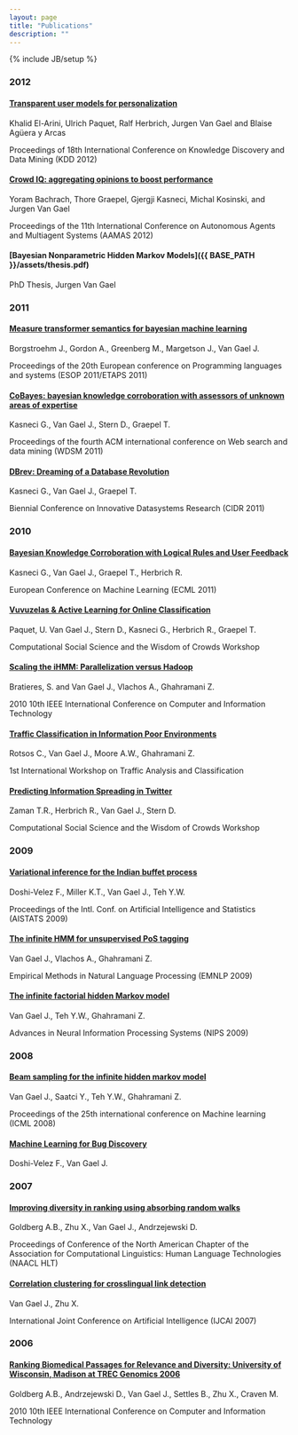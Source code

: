 ```yaml
---
layout: page
title: "Publications"
description: ""
---
```

{% include JB/setup %}


### 2012

#### [Transparent user models for personalization](http://www.cs.cmu.edu/~kbe/kdd12-badges.pdf)
Khalid El-Arini, Ulrich Paquet, Ralf Herbrich, Jurgen Van Gael and Blaise Agüera y Arcas

Proceedings of 18th International Conference on Knowledge Discovery and Data Mining (KDD 2012)

#### [Crowd IQ: aggregating opinions to boost performance](http://research.microsoft.com/pubs/159452/AIQ.pdf)
Yoram Bachrach, Thore Graepel, Gjergji Kasneci, Michal Kosinski, and Jurgen Van Gael

Proceedings of the 11th International Conference on Autonomous Agents and Multiagent Systems (AAMAS 2012)

#### [Bayesian Nonparametric Hidden Markov Models]({{ BASE_PATH }}/assets/thesis.pdf)
PhD Thesis, Jurgen Van Gael


### 2011

#### [Measure transformer semantics for bayesian machine learning](http://research.microsoft.com/apps/pubs/default.aspx?id=135344)
Borgstroehm J., Gordon A., Greenberg M., Margetson J., Van Gael J.

Proceedings of the 20th European conference on Programming languages and systems (ESOP 2011/ETAPS 2011)

#### [CoBayes: bayesian knowledge corroboration with assessors of unknown areas of expertise](http://portal.acm.org/citation.cfm?id=1935896)
Kasneci G., Van Gael J., Stern D., Graepel T.

Proceedings of the fourth ACM international conference on Web search and data mining (WDSM 2011)

#### [DBrev: Dreaming of a Database Revolution](http://research.microsoft.com/pubs/141641/cidr2011.pdf)
Kasneci G., Van Gael J., Graepel T.

Biennial Conference on Innovative Datasystems Research (CIDR 2011)




### 2010

#### [Bayesian Knowledge Corroboration with Logical Rules and User Feedback]()
Kasneci G., Van Gael J., Graepel T., Herbrich R.

European Conference on Machine Learning (ECML 2011)

#### [Vuvuzelas & Active Learning for Online Classification](http://research.microsoft.com/pubs/141158/nips-ws2010.pdf)
Paquet, U. Van Gael J., Stern D., Kasneci G., Herbrich R., Graepel T.

Computational Social Science and the Wisdom of Crowds Workshop

#### [Scaling the iHMM: Parallelization versus Hadoop](http://www.computer.org/portal/web/csdl/doi/10.1109/CIT.2010.223)
Bratieres, S. and Van Gael J., Vlachos A., Ghahramani Z.

2010 10th IEEE International Conference on Computer and Information Technology

#### [Traffic Classification in Information Poor Environments]()
Rotsos C., Van Gael J., Moore A.W., Ghahramani Z.

1st International Workshop on Traffic Analysis and Classification

#### [Predicting Information Spreading in Twitter](http://research.microsoft.com/pubs/141866/NIPS10\_Twitter\_final.pdf)
Zaman T.R., Herbrich R., Van Gael J., Stern D.

Computational Social Science and the Wisdom of Crowds Workshop




### 2009

#### [Variational inference for the Indian buffet process](http://citeseerx.ist.psu.edu/viewdoc/download?doi=10.1.1.157.2795\&amp;rep=rep1\&amp;type=pdf)
Doshi-Velez F., Miller K.T., Van Gael J., Teh Y.W.

Proceedings of the Intl. Conf. on Artificial Intelligence and Statistics (AISTATS 2009)

#### [The infinite HMM for unsupervised PoS tagging](http://140.116.245.248/ACL-IJCNLP-2009/EMNLP/pdf/EMNLP071.pdf)
Van Gael J., Vlachos A., Ghahramani Z.

Empirical Methods in Natural Language Processing (EMNLP 2009)

#### [The infinite factorial hidden Markov model](http://scholar.google.com/scholar?hl=en\&btnG=Search\&q=intitle:The+infinite+factorial+hidden+Markov+model\#0)
Van Gael J., Teh Y.W., Ghahramani Z.

Advances in Neural Information Processing Systems (NIPS 2009)




### 2008

#### [Beam sampling for the infinite hidden markov model](http://portal.acm.org/citation.cfm?id=1390156.1390293)
Van Gael J., Saatci Y., Teh Y.W., Ghahramani Z.

Proceedings of the 25th international conference on Machine learning (ICML 2008)

#### [Machine Learning for Bug Discovery]()
Doshi-Velez F., Van Gael J.




### 2007

#### [Improving diversity in ranking using absorbing random walks](http://scholar.google.com/scholar?hl=en\&btnG=Search\&q=intitle:Improving+Diversity+in+Ranking+using+Absorbing+Random+Walks\#0)
Goldberg A.B., Zhu X., Van Gael J., Andrzejewski D.

Proceedings of Conference of the North American Chapter of the Association for Computational Linguistics: Human Language Technologies (NAACL HLT)

#### [Correlation clustering for crosslingual link detection](http://scholar.google.com/scholar?hl=en\&btnG=Search\&q=intitle:Correlation+clustering+for+crosslingual+link+detection\#0)
Van Gael J., Zhu X.

International Joint Conference on Artificial Intelligence (IJCAI 2007)



### 2006

#### [Ranking Biomedical Passages for Relevance and Diversity: University of Wisconsin, Madison at TREC Genomics 2006](http://pages.cs.wisc.edu/~goldberg/publications/TREC06\_UWisconsinMadison.pdf)
Goldberg A.B., Andrzejewski D., Van Gael J., Settles B., Zhu X., Craven M.

2010 10th IEEE International Conference on Computer and Information Technology
